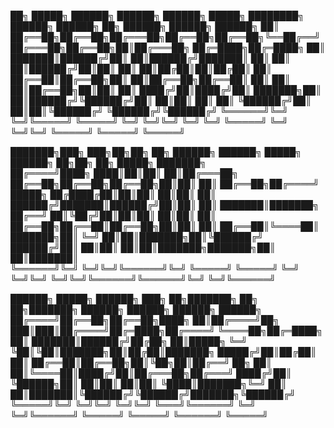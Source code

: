 
██╗      █████╗ ██████╗  ██████╗ ██████╗  █████╗ ████████╗ ██████╗ ██████╗ ██╗ ██████╗      ██████╗  ██████╗ 
██║     ██╔══██╗██╔══██╗██╔═══██╗██╔══██╗██╔══██╗╚══██╔══╝██╔═══██╗██╔══██╗██║██╔═══██╗    ██╔═████╗██╔═████╗
██║     ███████║██████╔╝██║   ██║██████╔╝███████║   ██║   ██║   ██║██████╔╝██║██║   ██║    ██║██╔██║██║██╔██║
██║     ██╔══██║██╔══██╗██║   ██║██╔══██╗██╔══██║   ██║   ██║   ██║██╔══██╗██║██║   ██║    ████╔╝██║████╔╝██║
███████╗██║  ██║██████╔╝╚██████╔╝██║  ██║██║  ██║   ██║   ╚██████╔╝██║  ██║██║╚██████╔╝    ╚██████╔╝╚██████╔╝
╚══════╝╚═╝  ╚═╝╚═════╝  ╚═════╝ ╚═╝  ╚═╝╚═╝  ╚═╝   ╚═╝    ╚═════╝ ╚═╝  ╚═╝╚═╝ ╚═════╝      ╚═════╝  ╚═════╝ 
                                                                                                             
███████╗███╗   ███╗██╗██╗     ██╗ ██████╗     ██████╗  █████╗ ██████╗ ██╗██╗     ██╗      █████╗ ███████╗    
██╔════╝████╗ ████║██║██║     ██║██╔═══██╗    ██╔══██╗██╔══██╗██╔══██╗██║██║     ██║     ██╔══██╗██╔════╝    
█████╗  ██╔████╔██║██║██║     ██║██║   ██║    ██████╔╝███████║██████╔╝██║██║     ██║     ███████║███████╗    
██╔══╝  ██║╚██╔╝██║██║██║     ██║██║   ██║    ██╔══██╗██╔══██║██╔══██╗██║██║     ██║     ██╔══██║╚════██║    
███████╗██║ ╚═╝ ██║██║███████╗██║╚██████╔╝    ██████╔╝██║  ██║██║  ██║██║███████╗███████╗██║  ██║███████║    
╚══════╝╚═╝     ╚═╝╚═╝╚══════╝╚═╝ ╚═════╝     ╚═════╝ ╚═╝  ╚═╝╚═╝  ╚═╝╚═╝╚══════╝╚══════╝╚═╝  ╚═╝╚══════╝    
                                                                                                             
 ██████╗ █████╗ ██████╗ ███╗   ██╗███████╗        ██╗ ██╗███████╗ ██████╗  ██████╗ ██████╗  ██████╗          
██╔════╝██╔══██╗██╔══██╗████╗  ██║██╔════╝██╗    ███║███║██╔════╝██╔═████╗██╔════╝ ╚════██╗██╔═████╗         
██║     ███████║██████╔╝██╔██╗ ██║█████╗  ╚═╝    ╚██║╚██║███████╗██║██╔██║███████╗  █████╔╝██║██╔██║         
██║     ██╔══██║██╔══██╗██║╚██╗██║██╔══╝  ██╗     ██║ ██║╚════██║████╔╝██║██╔═══██╗██╔═══╝ ████╔╝██║         
╚██████╗██║  ██║██║  ██║██║ ╚████║███████╗╚═╝     ██║ ██║███████║╚██████╔╝╚██████╔╝███████╗╚██████╔╝         
 ╚═════╝╚═╝  ╚═╝╚═╝  ╚═╝╚═╝  ╚═══╝╚══════╝        ╚═╝ ╚═╝╚══════╝ ╚═════╝  ╚═════╝ ╚══════╝ ╚═════╝          
                                                                                                             
                                                                                                             
                                                                                                             
                                                                                                             
                                                                                                             
                                                                                                             
                                                                                                             
                                                                                                             

                                                                                                                                               
                                                                                                                                               
                                                                                                                                               
                                                                                                                                               
                                                                                                                                               
                                                                                                                                               
                                                                                                                                               
